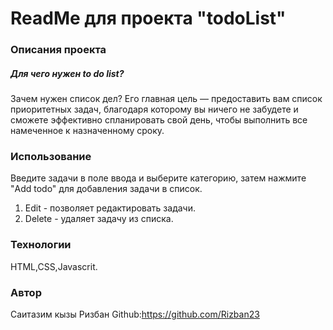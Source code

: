 # ReadMe для проекта "todoList"

### Описания проекта

##### Для чего нужен to do list?
Зачем нужен список дел? Его главная цель — предоставить вам список приоритетных задач, благодаря которому вы ничего не забудете и сможете эффективно спланировать свой день, чтобы выполнить все намеченное к назначенному сроку.

 ### Использование
 Введите задачи в поле ввода и выберите категорию, затем нажмите "Add todo" для добавления задачи в список.
 1) Edit - позволяет редактировать задачи.
 2) Delete - удаляет задачу из списка.

 ### Технологии
  HTML,CSS,Javascrit.

  ### Автор
  Саитазим кызы Ризбан Github:https://github.com/Rizban23